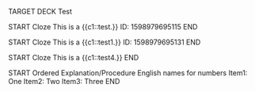 TARGET DECK
Test

START
Cloze
This is a {{c1::test.}}
ID: 1598979695115
END

START
Cloze
This is a {{c1::test1.}}
ID: 1598979695131
END

START
Cloze
This is a {{c1::test4.}}
END

START
Ordered Explanation/Procedure
English names for numbers
Item1: One
Item2: Two
Item3: Three
END
